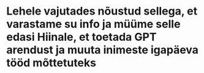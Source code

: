 # Lehele vajutades nõustud sellega, et varastame su info ja müüme selle edasi Hiinale, et toetada GPT arendust ja muuta inimeste igapäeva tööd mõttetuteks
